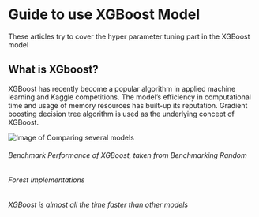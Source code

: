 # Guide to use XGBoost Model
These articles try to cover the hyper parameter tuning part in the XGBoost model

## What is XGboost?
XGBoost has recently become a popular algorithm in applied machine learning and Kaggle competitions. The model’s efficiency in computational time and usage of memory resources has built-up its reputation. Gradient boosting decision tree algorithm is used as the underlying concept of XGBoost.

![Image of Comparing several models](/XGBoost_Guide/Benchmark-Performance-of-XGBoost.png)
###### Benchmark Performance of XGBoost, taken from Benchmarking Random
###### Forest Implementations
###### XGBoost is almost all the time faster than other models



